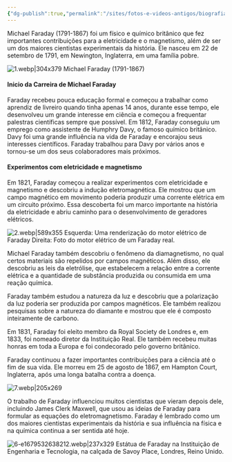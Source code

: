 ```yaml
---
{"dg-publish":true,"permalink":"/sites/fotos-e-videos-antigos/biografia/michael-faraday/","title":"Michael Faraday"}
---
```



Michael Faraday (1791-1867) foi um físico e químico britânico que fez importantes contribuições para a eletricidade e o magnetismo, além de ser um dos maiores cientistas experimentais da história. Ele nasceu em 22 de setembro de 1791, em Newington, Inglaterra, em uma família pobre.

![1.webp|304x379](/img/user/Sites/Fotos%20e%20V%C3%ADdeos%20Antigos/Biografia/attachments/1.webp)
Michael Faraday (1791-1867)

#### Inicio da Carreira de Michael Faraday

Faraday recebeu pouca educação formal e começou a trabalhar como aprendiz de livreiro quando tinha apenas 14 anos,  durante esse tempo, ele desenvolveu um grande interesse em ciência e começou a frequentar palestras científicas sempre que possível.
Em 1812, Faraday conseguiu um emprego como assistente de Humphry Davy, o famoso químico britânico. Davy foi uma grande influência na vida de Faraday e encorajou seus interesses científicos. Faraday trabalhou para Davy por vários anos e tornou-se um dos seus colaboradores mais próximos.

#### Experimentos com eletricidade e magnetismo

Em 1821, Faraday começou a realizar experimentos com eletricidade e magnetismo e descobriu a indução eletromagnética. Ele mostrou que um campo magnético em movimento poderia produzir uma corrente elétrica em um circuito próximo. Essa descoberta foi um marco importante na história da eletricidade e abriu caminho para o desenvolvimento de geradores elétricos.

![2.webp|589x355](/img/user/Sites/Fotos%20e%20V%C3%ADdeos%20Antigos/Biografia/attachments/2.webp)
Esquerda: Uma renderização do motor elétrico de Faraday
Direita: Foto do motor elétrico de um Faraday real.

Michael Faraday também descobriu o fenômeno da diamagnetismo, no qual certos materiais são repelidos por campos magnéticos. Além disso, ele descobriu as leis da eletrólise, que estabelecem a relação entre a corrente elétrica e a quantidade de substância produzida ou consumida em uma reação química.

Faraday também estudou a natureza da luz e descobriu que a polarização da luz poderia ser produzida por campos magnéticos. Ele também realizou pesquisas sobre a natureza do diamante e mostrou que ele é composto inteiramente de carbono.

Em 1831, Faraday foi eleito membro da Royal Society de Londres e, em 1833, foi nomeado diretor da Instituição Real. Ele também recebeu muitas honras em toda a Europa e foi condecorado pelo governo britânico.

Faraday continuou a fazer importantes contribuições para a ciência até o fim de sua vida. Ele morreu em 25 de agosto de 1867, em Hampton Court, Inglaterra, após uma longa batalha contra a doença.

![7.webp|205x269](/img/user/Sites/Fotos%20e%20V%C3%ADdeos%20Antigos/Biografia/attachments/7.webp)

O trabalho de Faraday influenciou muitos cientistas que vieram depois dele, incluindo James Clerk Maxwell, que usou as ideias de Faraday para formular as equações do eletromagnetismo. Faraday é lembrado como um dos maiores cientistas experimentais da história e sua influência na física e na química continua a ser sentida até hoje.


![6-e1679532638212.webp|237x329](/img/user/Sites/Fotos%20e%20V%C3%ADdeos%20Antigos/Biografia/attachments/6-e1679532638212.webp)
Estátua de Faraday na Instituição de Engenharia e Tecnologia, na calçada de Savoy Place, Londres, Reino Unido.
